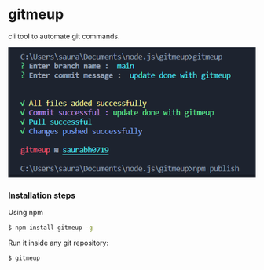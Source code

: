 # gitmeup

cli tool to automate git commands. 

<p align="center">
<img src="demo.PNG"/>
  </p>

### Installation steps
Using npm 
```sh
$ npm install gitmeup -g
```
Run it inside any git repository:
```sh
$ gitmeup
```
